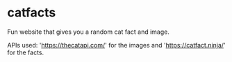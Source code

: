 # catfacts
Fun website that gives you a random cat fact and image. 

APIs used: 'https://thecatapi.com/' for the images and 'https://catfact.ninja/' for the facts.
